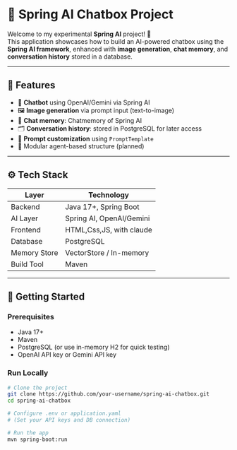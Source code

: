 # 🤖 Spring AI Chatbox Project

Welcome to my experimental **Spring AI** project! 🚀  
This application showcases how to build an AI-powered chatbox using the **Spring AI framework**, enhanced with **image generation**, **chat memory**, and **conversation history** stored in a database.

---

## 📌 Features

- 🧠 **Chatbot** using OpenAI/Gemini via Spring AI
- 🖼️ **Image generation** via prompt input (text-to-image)
- 💬 **Chat memory**: Chatmemory of Spring AI
- 🗂️ **Conversation history**: stored in PostgreSQL for later access
- 📄 **Prompt customization** using `PromptTemplate`
- 🧩 Modular agent-based structure (planned)

---

## ⚙️ Tech Stack

| Layer        | Technology                |
|--------------|----------------------------|
| Backend      | Java 17+, Spring Boot      |
| AI Layer     | Spring AI, OpenAI/Gemini   |
| Frontend     | HTML,Css,JS, with claude   |
| Database     | PostgreSQL                 |
| Memory Store | VectorStore / In-memory    |
| Build Tool   | Maven                      |

---

## 🔧 Getting Started

### Prerequisites

- Java 17+
- Maven
- PostgreSQL (or use in-memory H2 for quick testing)
- OpenAI API key or Gemini API key

### Run Locally

```bash
# Clone the project
git clone https://github.com/your-username/spring-ai-chatbox.git
cd spring-ai-chatbox

# Configure .env or application.yaml
# (Set your API keys and DB connection)

# Run the app
mvn spring-boot:run
